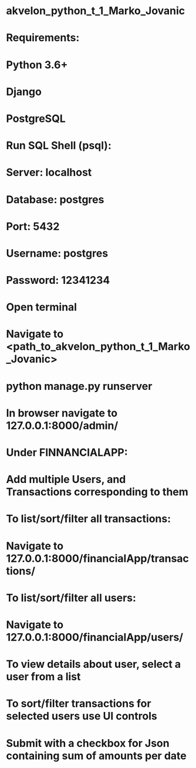 # akvelon_python_t_1_Marko_Jovanic

# Requirements:
# Python 3.6+
# Django
# PostgreSQL

# Run SQL Shell (psql):
# Server: localhost
# Database: postgres
# Port: 5432
# Username: postgres
# Password: 12341234

# Open terminal
# Navigate to <path_to_akvelon_python_t_1_Marko_Jovanic>
# python manage.py runserver

# In browser navigate to 127.0.0.1:8000/admin/
# Under FINNANCIALAPP:
# Add multiple Users, and Transactions corresponding to them

# To list/sort/filter all transactions:
# Navigate to 127.0.0.1:8000/financialApp/transactions/

# To list/sort/filter all users:
# Navigate to 127.0.0.1:8000/financialApp/users/
# To view details about user, select a user from a list

# To sort/filter transactions for selected users use UI controls
# Submit with a checkbox for Json containing sum of amounts per date
